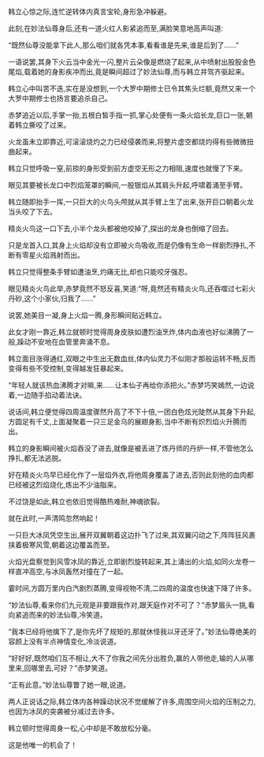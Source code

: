 
韩立心惊之际,连忙逆转体内真言宝轮,身形急冲躲避。

此刻,在妙法仙尊身后,还有一道火红人影紧追而至,满脸笑意地高声叫道:

“既然仙尊没能拿下此人,那么咱们就各凭本事,看看谁是先来,谁是后到了……”

一语说罢,其身下火云当中金光一闪,整片云朵像是燃烧了起来,从中喷射出股股金色尾焰,载着她的身影疾冲而出,竟是瞬间超过了妙法仙尊,而与韩立并驾齐驱起来。

韩立心中叫苦不迭,实在是没想到,一个大罗中期修士已令其焦头烂额,竟然又来一个大罗中期修士也扬言要追杀自己。

赤梦追近以后,手掌一抬,五根白皙手指一抓,掌心处便有一条火焰长龙,巨口一张,朝着韩立撕咬了过来。

火龙虽未立即靠近,可滚滚烧灼之力已经侵袭而来,将整片虚空都烧灼得有些微微扭曲起来。

韩立只觉呼吸一窒,前掠的身形受到前方虚空无形之力相阻,速度也就慢了下来。

眼见其要被长龙口中烈焰笼罩的瞬间,一股银焰从其肩头升起,呼啸着涌至手臂。

韩立随即抬手一挥,一只巨大的火鸟头颅就从其手臂上生了出来,张开巨口朝着火龙当头咬了下去。

精炎火鸟这一口下去,小半个龙头都被他咬掉了,探出的龙身也倒缩了回去。

只是龙首入口,其身上火焰却没有立即被火鸟吸收,而是仍像有生命一样剧烈挣扎,不断有零星火焰溅射而出。

韩立只觉得整条手臂如遭油烹,灼痛无比,却也只能咬牙强忍。

眼见精炎火鸟此举,赤梦竟然不怒反喜,笑道:“呀,竟然还有精炎火鸟,还吞噬过七彩火丹砂,这个小家伙,归我了……”

说罢,她美目一凝,身上火焰一腾,身形瞬间贴近韩立。

此女才刚一靠近,韩立就顿时觉得周身皮肤如遭烈油烹炸,体内血液也好似沸腾了一般,躁动不安地在血管里奔涌不息。

韩立面目涨得通红,双眼之中生出无数血丝,体内仙灵力不似刚才那般运转不畅,反而变得有些不受控制,变得越发狂暴起来。

“年轻人就该热血沸腾才对嘛,来……让本仙子再给你添把火。”赤梦巧笑嫣然,一边说着,一边随手掐动着法诀。

说话间,韩立便觉得四周温度骤然升高了不下十倍,一团白色炫光陡然从其身下升起,方圆足有千丈,上面凝聚着一只三足金乌的展翅身影,当中不断有炽烈焰火升腾而出。

韩立的身影瞬间被火焰吞没了进去,就像是被丢进了炼丹师的丹炉一样,不管他怎么挣扎,都无法逃脱。

好在精炎火鸟早已经化作了一层焰外衣,将他周身覆盖了进去,否则此刻他的血肉都已经被这烈焰烧化,炼出不少油脂来。

不过饶是如此,韩立也依旧觉得酷热难耐,神魂欲裂。

就在此时,一声清鸣忽然响起！

一只巨大冰凤凭空生出,展开双翼朝着这边扑飞了过来,其双翼闪动之下,阵阵狂风裹挟着极寒风雪,朝着这边覆盖而至。

火焰光盘察觉到风雪冰凤的靠近,立即剧烈旋转起来,其上涌出的火焰,如同火龙卷一样直冲高空,与冰凤轰然对撞在了一起。

霎时间,方圆万里内白汽剧烈蒸腾,变得视物不清,二四周的温度也快速下降了许多。

“妙法仙尊,看来你们九元观是非要跟我作对,跟天庭作对不可了？”赤梦眉头一挑,看向紧追而来的妙法仙尊,冷笑道。

“我本已经将他擒下了,是你先坏了规矩的,那就休怪我以牙还牙了。”妙法仙尊绝美的容颜上没有半点神情变化,冷淡说道。

“好好好,既然咱们互不相让,大不了你我之间先分出胜负,赢的人带他走,输的人从哪里来,回哪里去,可好？”赤梦笑道。

“正有此意。”妙法仙尊瞥了她一眼,说道。

两人正说话之际,韩立体内各种躁动状况不觉缓解了许多,周围空间火焰的压制之力,也因为冰凤的突袭被分减过去许多。

韩立顿时觉得周身一松,心中却是不敢放松分毫。

这是他唯一的机会了！